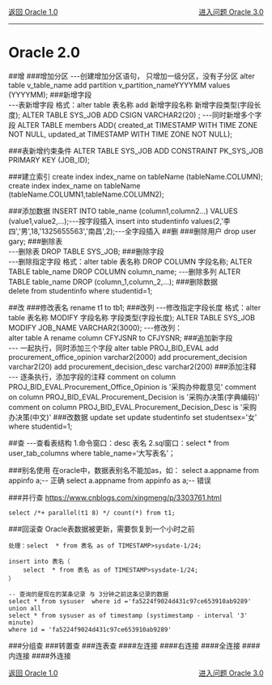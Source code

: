 <p>
    <a href="#" onclick="refreshDatabaseContent('oracle')">返回 Oracle 1.0</a>
    <a href="#" style="float: right;" onclick="refreshDatabaseContent('oracle3')">进入问题 Oracle 3.0</a>
</p>

---
# Oracle 2.0
##增
###增加分区
    ---创建增加分区语句， 只增加一级分区，没有子分区
    alter table v_table_name add partition v_partition_nameYYYYMM values (YYYYMM);
###新增字段    
    ---表新增字段 格式：alter table 表名称 add 新增字段名称 新增字段类型(字段长度);
    ALTER TABLE SYS_JOB ADD CSIGN VARCHAR2(20) ;
    ---同时新增多个字段
    ALTER TABLE members ADD(
            created_at TIMESTAMP WITH TIME ZONE NOT NULL,
            updated_at TIMESTAMP WITH TIME ZONE NOT NULL);

###表新增约束条件
    ALTER TABLE SYS_JOB ADD CONSTRAINT PK_SYS_JOB PRIMARY KEY (JOB_ID);      
    
###建立索引
    create index index_name on tableName (tableName.COLUMN);
    create index index_name on tableName (tableName.COLUMN1,tableName.COLUMN2);    
    
###添加数据
    INSERT INTO table_name (column1,column2...) VALUES (value1,value2,...);---按字段插入
    insert into studentinfo values(2,'李四','男',18,'1325655563','南昌',2);---全字段插入
##删
###删除用户
    drop user gary;
###删除表   
    ---删除表
    DROP TABLE SYS_JOB;
###删除字段    
    ---删除指定字段 格式：alter table 表名称 DROP COLUMN 字段名称;
    ALTER TABLE table_name DROP COLUMN column_name;
    ---删除多列
    ALTER TABLE table_name DROP (column_1,column_2,...);
###删除数据    
    delete from studentinfo where studentid=1;

##改
###修改表名
    rename t1 to tb1;
###改列
    ---修改指定字段长度 格式：alter table 表名称 MODIFY 字段名称 字段类型(字段长度);
    ALTER TABLE SYS_JOB MODIFY  JOB_NAME VARCHAR2(3000);
    ---修改列：     
    alter  table A  rename   column   CFYJSNR   to   CFJYSNR;
###追加新字段    
    --- 一起执行，同时添加三个字段
    alter table PROJ_BID_EVAL 
    add procurement_office_opinion varchar2(2000) 
    add procurement_decision varchar2(20) 
    add procurement_decision_desc varchar2(200) 
###添加注释    
    --- 逐条执行，添加字段的注释 
    comment on column PROJ_BID_EVAL.Procurement_Office_Opinion is '采购办仲裁意见'
    comment on column PROJ_BID_EVAL.Procurement_Decision is '采购办决策(字典编码)'
    comment on column PROJ_BID_EVAL.Procurement_Decision_Desc is '采购办决策(中文)'
###改数据 update  set
    update  studentinfo set  studentsex='女' where studentid=1;
    
##查
    ---查看表结构
    1.命令窗口：desc 表名
    2.sql窗口：select * from user_tab_columns where table_name=‘大写表名’；

###别名使用
    在oracle中，数据表别名不能加as，如：
    select a.appname from appinfo a;-- 正确
    select a.appname from appinfo as a;-- 错误

###并行查
    https://www.cnblogs.com/xingmeng/p/3303761.html
    
    select /*+ parallel(t1 8) */ count(*) from t1;
###回滚查
    Oracle表数据被更新，需要恢复到一个小时之前
    
    处理：select  * from 表名 as of TIMESTAMP>sysdate-1/24;
    
    insert into 表名（
        select  * from 表名 as of TIMESTAMP>sysdate-1/24;
    ）

    -- 查询的是现在的某条记录 与 3分钟之前这条记录的数据
    select * from sysuser  where id ='fa5224f9024d431c97ce653910ab9289'
    union all 
    select * from sysuser as of timestamp (systimestamp - interval '3' minute) 
    where id = 'fa5224f9024d431c97ce653910ab9289' 
    
###分组查
###转置查
###连表查
####左连接
####右连接
####全连接
####内连接
####外连接

<p>
    <a href="#" onclick="refreshDatabaseContent('oracle')">返回 Oracle 1.0</a>
    <a href="#" style="float: right;" onclick="refreshDatabaseContent('oracle3')">进入问题 Oracle 3.0</a>
</p>
